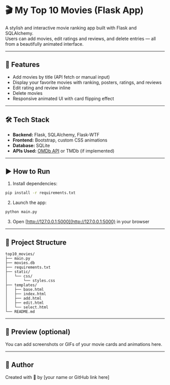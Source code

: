 # 🎬 My Top 10 Movies (Flask App)

A stylish and interactive movie ranking app built with Flask and SQLAlchemy.  
Users can add movies, edit ratings and reviews, and delete entries — all from a beautifully animated interface.

---

## 🚀 Features

- Add movies by title (API fetch or manual input)
- Display your favorite movies with ranking, posters, ratings, and reviews
- Edit rating and review inline
- Delete movies
- Responsive animated UI with card flipping effect

---

## 🛠️ Tech Stack

- **Backend:** Flask, SQLAlchemy, Flask-WTF
- **Frontend:** Bootstrap, custom CSS animations
- **Database:** SQLite
- **APIs Used:** [OMDb API](https://www.omdbapi.com/) or TMDb (if implemented)

---

## ▶️ How to Run

1. Install dependencies:

```bash
pip install -r requirements.txt
```

2. Launch the app:

```bash
python main.py
```

3. Open [http://127.0.0.1:5000](http://127.0.0.1:5000) in your browser

---

## 📂 Project Structure

```
top10_movies/
├── main.py
├── movies.db
├── requirements.txt
├── static/
│   └── css/
│       └── styles.css
├── templates/
│   ├── base.html
│   ├── index.html
│   ├── add.html
│   ├── edit.html
│   └── select.html
└── README.md
```

---

## 📸 Preview (optional)
You can add screenshots or GIFs of your movie cards and animations here.

---

## 🙌 Author

Created with 🎥 by [your name or GitHub link here]
